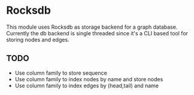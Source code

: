 Rocksdb
=======

This module uses Rocksdb as storage backend for a graph database.
Currently the db backend is single threaded since it's a CLI based tool
for storing nodes and edges.

## TODO

+ Use column family to store sequence
+ Use column family to index nodes by name and store nodes
+ Use column family to index edges by (head,tail) and name